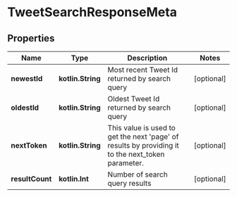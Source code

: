 
# TweetSearchResponseMeta

## Properties
Name | Type | Description | Notes
------------ | ------------- | ------------- | -------------
**newestId** | **kotlin.String** | Most recent Tweet Id returned by search query |  [optional]
**oldestId** | **kotlin.String** | Oldest Tweet Id returned by search query |  [optional]
**nextToken** | **kotlin.String** | This value is used to get the next &#39;page&#39; of results by providing it to the next_token parameter. |  [optional]
**resultCount** | **kotlin.Int** | Number of search query results |  [optional]



